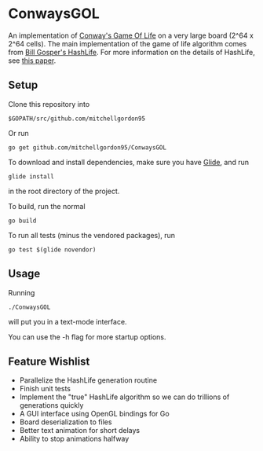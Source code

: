 # ConwaysGOL
An implementation of [Conway's Game Of Life](https://en.wikipedia.org/wiki/Conway%27s_Game_of_Life) on a very large board (2^64 x 2^64 cells). The main implementation of the game of life algorithm comes from [Bill Gosper's HashLife](http://www.conwaylife.com/wiki/HashLife). For more information on the details of HashLife, see [this paper](http://www.drdobbs.com/jvm/an-algorithm-for-compressing-space-and-t/184406478).

## Setup

Clone this repository into
```
$GOPATH/src/github.com/mitchellgordon95
```
Or run
```
go get github.com/mitchellgordon95/ConwaysGOL
```
To download and install dependencies, make sure you have [Glide](https://github.com/Masterminds/glide), and run
```
glide install
```
in the root directory of the project.

To build, run the normal
```
go build
```
To run all tests (minus the vendored packages), run
```
go test $(glide novendor)
```

## Usage
Running
```
./ConwaysGOL
```
will put you in a text-mode interface.

You can use the -h flag for more startup options.

## Feature Wishlist

- Parallelize the HashLife generation routine
- Finish unit tests
- Implement the "true" HashLife algorithm so we can do trillions of generations quickly
- A GUI interface using OpenGL bindings for Go
- Board deserialization to files
- Better text animation for short delays
- Ability to stop animations halfway
